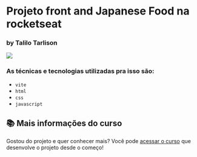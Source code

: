 # Projeto front and Japanese Food na rocketseat

### by Talilo Tarlison
![](https://img.shields.io/github/license/alura-cursos/android-com-kotlin-personalizando-ui)
### As técnicas e tecnologias utilizadas pra isso são:
- `vite`
- `html`
- `css`
- `javascript`

## 📚 Mais informações do curso

Gostou do projeto e quer conhecer mais? Você pode [acessar o curso](#) que desenvolve o projeto desde o começo!
